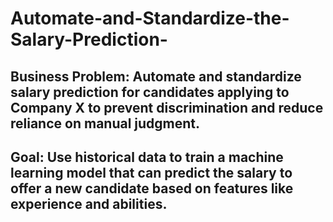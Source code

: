 # Automate-and-Standardize-the-Salary-Prediction-
## Business Problem: Automate and standardize salary prediction for candidates applying to Company X to prevent discrimination and reduce reliance on manual judgment.
## Goal: Use historical data to train a machine learning model that can predict the salary to offer a new candidate based on features like experience and abilities.
